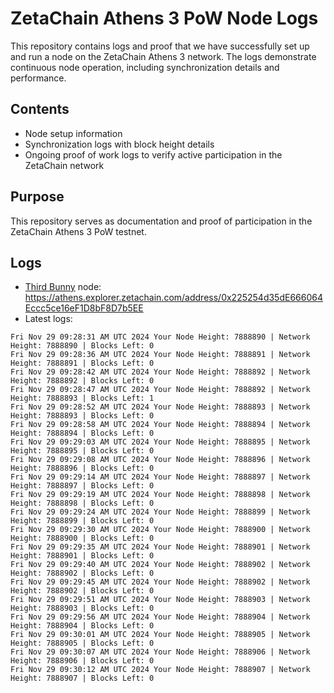 # ZetaChain Athens 3 PoW Node Logs
This repository contains logs and proof that we have successfully set up and run a node on the ZetaChain Athens 3 network. The logs demonstrate continuous node operation, including synchronization details and performance.

## Contents
- Node setup information
- Synchronization logs with block height details
- Ongoing proof of work logs to verify active participation in the ZetaChain network

## Purpose
This repository serves as documentation and proof of participation in the ZetaChain Athens 3 PoW testnet.

## Logs

- [Third Bunny](https://thirdbunny.xyz/) node: https://athens.explorer.zetachain.com/address/0x225254d35dE666064Eccc5ce16eF1D8bF8D7b5EE
- Latest logs:
```
Fri Nov 29 09:28:31 AM UTC 2024 Your Node Height: 7888890 | Network Height: 7888890 | Blocks Left: 0
Fri Nov 29 09:28:36 AM UTC 2024 Your Node Height: 7888891 | Network Height: 7888891 | Blocks Left: 0
Fri Nov 29 09:28:42 AM UTC 2024 Your Node Height: 7888892 | Network Height: 7888892 | Blocks Left: 0
Fri Nov 29 09:28:47 AM UTC 2024 Your Node Height: 7888892 | Network Height: 7888893 | Blocks Left: 1
Fri Nov 29 09:28:52 AM UTC 2024 Your Node Height: 7888893 | Network Height: 7888893 | Blocks Left: 0
Fri Nov 29 09:28:58 AM UTC 2024 Your Node Height: 7888894 | Network Height: 7888894 | Blocks Left: 0
Fri Nov 29 09:29:03 AM UTC 2024 Your Node Height: 7888895 | Network Height: 7888895 | Blocks Left: 0
Fri Nov 29 09:29:08 AM UTC 2024 Your Node Height: 7888896 | Network Height: 7888896 | Blocks Left: 0
Fri Nov 29 09:29:14 AM UTC 2024 Your Node Height: 7888897 | Network Height: 7888897 | Blocks Left: 0
Fri Nov 29 09:29:19 AM UTC 2024 Your Node Height: 7888898 | Network Height: 7888898 | Blocks Left: 0
Fri Nov 29 09:29:24 AM UTC 2024 Your Node Height: 7888899 | Network Height: 7888899 | Blocks Left: 0
Fri Nov 29 09:29:30 AM UTC 2024 Your Node Height: 7888900 | Network Height: 7888900 | Blocks Left: 0
Fri Nov 29 09:29:35 AM UTC 2024 Your Node Height: 7888901 | Network Height: 7888901 | Blocks Left: 0
Fri Nov 29 09:29:40 AM UTC 2024 Your Node Height: 7888902 | Network Height: 7888902 | Blocks Left: 0
Fri Nov 29 09:29:45 AM UTC 2024 Your Node Height: 7888902 | Network Height: 7888902 | Blocks Left: 0
Fri Nov 29 09:29:51 AM UTC 2024 Your Node Height: 7888903 | Network Height: 7888903 | Blocks Left: 0
Fri Nov 29 09:29:56 AM UTC 2024 Your Node Height: 7888904 | Network Height: 7888904 | Blocks Left: 0
Fri Nov 29 09:30:01 AM UTC 2024 Your Node Height: 7888905 | Network Height: 7888905 | Blocks Left: 0
Fri Nov 29 09:30:07 AM UTC 2024 Your Node Height: 7888906 | Network Height: 7888906 | Blocks Left: 0
Fri Nov 29 09:30:12 AM UTC 2024 Your Node Height: 7888907 | Network Height: 7888907 | Blocks Left: 0
```
